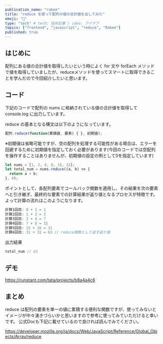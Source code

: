 ```yaml
---
publication_name: "rabee"
title: "reduce を使って配列の値の合計値を出してみた"
emoji: "🌟"
type: "tech" # tech: 技術記事 / idea: アイデア
topics: ["frontend", "javascript", "reduce", "Rabee"]
published: true
---
```

## はじめに
配列にある値の合計値を取得したいという時によく for 文や forEach メソッドで値を取得していましたが、reduceメソッドを使ってスマートに取得できることを学んだので今回紹介したいと思います。

## コード
下記のコードで配列の nums に格納されている値の合計値を取得して console.log に出力しています。

reduce の基本となる構文は以下のようになっています。

```js
配列.reduce(function(累積値, 要素) { }, 初期値);
```

※初期値は省略可能ですが、空の配列を処理する可能性がある場合は、エラーを回避するために初期値を指定しておく必要があります(今回のコードでは空配列を操作することはありませんが、初期値の設定の例として0を指定しています)

```js
let nums = [1, 2, 4, 8, 16, 32];
let total_num = nums.reduce((a, b) => {
  return a + b;
}, 0);
```

ポイントとして、各配列要素でコールバック関数を適用し、その結果を次の要素へと引き継ぎ、最終的な要素での計算結果が返り値となるプロセスが特徴です。
よって計算の流れはこのようになります。

```js
計算1回目: 0 + 1 = 1
計算2回目: 1 + 2 = 3
計算3回目: 3 + 4 = 7
計算4回目: 7 + 8 = 15
計算5回目: 15 + 16 = 31
計算6回目: 31 + 32 = 63 // reduce関数として返す返り値
```

出力結果

```js
total_num // 63
```

## デモ

https://runstant.com/tata/projects/b8a4a4c6

## まとめ
reduce は配列の要素を単一の値に累積する便利な関数ですが、使ってみないとイメージが中々湧きづらいかと思いますので参考に使ってみていただけると幸いです。
公式Docも下記に載せているので良ければ読んでみてください。

https://developer.mozilla.org/ja/docs/Web/JavaScript/Reference/Global_Objects/Array/reduce
